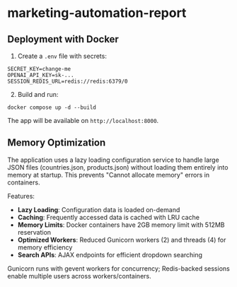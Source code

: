 # marketing-automation-report

## Deployment with Docker

1. Create a `.env` file with secrets:
```
SECRET_KEY=change-me
OPENAI_API_KEY=sk-...
SESSION_REDIS_URL=redis://redis:6379/0
```

2. Build and run:
```
docker compose up -d --build
```

The app will be available on `http://localhost:8000`.

## Memory Optimization

The application uses a lazy loading configuration service to handle large JSON files (countries.json, products.json) without loading them entirely into memory at startup. This prevents "Cannot allocate memory" errors in containers.

Features:
- **Lazy Loading**: Configuration data is loaded on-demand
- **Caching**: Frequently accessed data is cached with LRU cache
- **Memory Limits**: Docker containers have 2GB memory limit with 512MB reservation
- **Optimized Workers**: Reduced Gunicorn workers (2) and threads (4) for memory efficiency
- **Search APIs**: AJAX endpoints for efficient dropdown searching

Gunicorn runs with gevent workers for concurrency; Redis-backed sessions enable multiple users across workers/containers.
